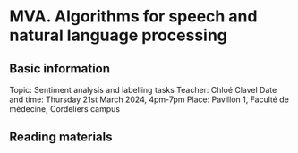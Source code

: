 # MVA. Algorithms for speech and natural language processing

## Basic information

Topic: Sentiment analysis and labelling tasks
Teacher: Chloé Clavel
Date and time: Thursday 21st March 2024, 4pm-7pm
Place: Pavillon 1, Faculté de médecine, Cordeliers campus

## Reading materials